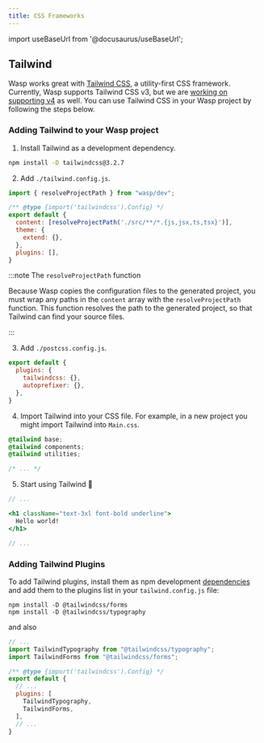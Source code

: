 ```yaml
---
title: CSS Frameworks
---
```


import useBaseUrl from '@docusaurus/useBaseUrl';

## Tailwind

Wasp works great with [Tailwind CSS](https://v3.tailwindcss.com/), a utility-first CSS framework. Currently, Wasp supports Tailwind CSS v3, but we are [working on supporting v4](https://github.com/wasp-lang/wasp/issues/2483) as well. You can use Tailwind CSS in your Wasp project by following the steps below.

### Adding Tailwind to your Wasp project

1. Install Tailwind as a development dependency.

```bash
npm install -D tailwindcss@3.2.7
```

2. Add `./tailwind.config.js`.

```js title="./tailwind.config.js"
import { resolveProjectPath } from "wasp/dev";

/** @type {import('tailwindcss').Config} */
export default {
  content: [resolveProjectPath('./src/**/*.{js,jsx,ts,tsx}')],
  theme: {
    extend: {},
  },
  plugins: [],
}
```

:::note The `resolveProjectPath` function

Because Wasp copies the configuration files to the generated project, you must wrap any paths in the `content` array with the `resolveProjectPath` function. This function resolves the path to the generated project, so that Tailwind can find your source files.

:::

3. Add `./postcss.config.js`.

```js title="./postcss.config.js"
export default {
  plugins: {
    tailwindcss: {},
    autoprefixer: {},
  },
}
```

4. Import Tailwind into your CSS file. For example, in a new project you might import Tailwind into `Main.css`.

```css title="./src/Main.css" {1-3}
@tailwind base;
@tailwind components;
@tailwind utilities;

/* ... */
```

5. Start using Tailwind 🥳

```jsx title="./src/MainPage.jsx"
// ...

<h1 className="text-3xl font-bold underline">
  Hello world!
</h1>

// ...
```

### Adding Tailwind Plugins

To add Tailwind plugins, install them as npm development [dependencies](../project/dependencies) and add them to the plugins list in your `tailwind.config.js` file:

```shell
npm install -D @tailwindcss/forms
npm install -D @tailwindcss/typography
```

and also
```js title="./tailwind.config.js" {5-6}
// ...
import TailwindTypography from "@tailwindcss/typography";
import TailwindForms from "@tailwindcss/forms";

/** @type {import('tailwindcss').Config} */
export default {
  // ...
  plugins: [
    TailwindTypography,
    TailwindForms,
  ],
  // ...
}
```
